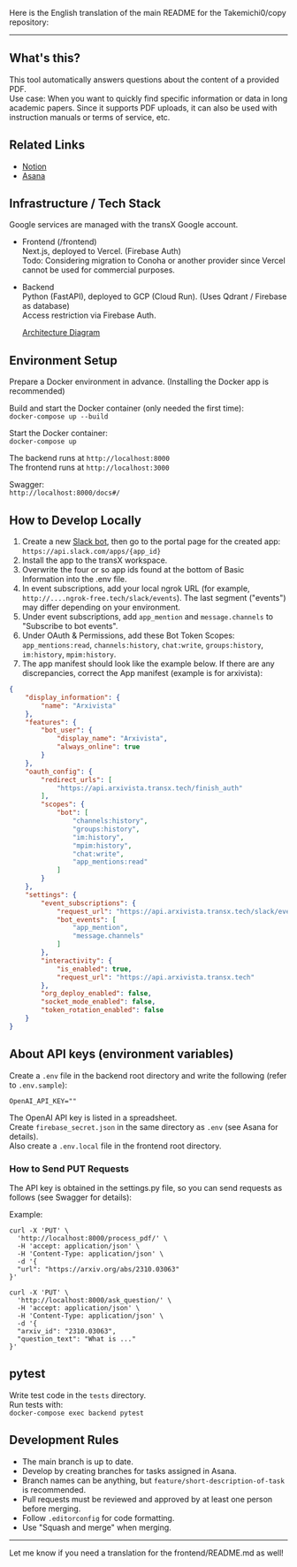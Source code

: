 Here is the English translation of the main README for the Takemichi0/copy repository:

---

## What's this?

This tool automatically answers questions about the content of a provided PDF.  
Use case: When you want to quickly find specific information or data in long academic papers. Since it supports PDF uploads, it can also be used with instruction manuals or terms of service, etc.

## Related Links

- [Notion](https://www.notion.so/Arxiv-Interpreter-79c7f39d96614a569ab9588363840225)
- [Asana](https://app.asana.com/0/1205566635091585/1205566639320124)

## Infrastructure / Tech Stack

Google services are managed with the transX Google account.

- Frontend (/frontend)  
  Next.js, deployed to Vercel. (Firebase Auth)  
  Todo: Considering migration to Conoha or another provider since Vercel cannot be used for commercial purposes.

- Backend  
  Python (FastAPI), deployed to GCP (Cloud Run). (Uses Qdrant / Firebase as database)  
  Access restriction via Firebase Auth.

  [Architecture Diagram](https://www.notion.so/Arxiv-Interpreter-79c7f39d96614a569ab9588363840225)

## Environment Setup

Prepare a Docker environment in advance. (Installing the Docker app is recommended)

Build and start the Docker container (only needed the first time):  
`docker-compose up --build`

Start the Docker container:  
`docker-compose up`

The backend runs at `http://localhost:8000`  
The frontend runs at `http://localhost:3000`

Swagger:  
`http://localhost:8000/docs#/`

## How to Develop Locally

1. Create a new [Slack bot](https://api.slack.com/apps), then go to the portal page for the created app: `https://api.slack.com/apps/{app_id}`
2. Install the app to the transX workspace.
3. Overwrite the four or so app ids found at the bottom of Basic Information into the .env file.
4. In event subscriptions, add your local ngrok URL (for example, `http://....ngrok-free.tech/slack/events`). The last segment ("events") may differ depending on your environment.
5. Under event subscriptions, add `app_mention` and `message.channels` to "Subscribe to bot events".
6. Under OAuth & Permissions, add these Bot Token Scopes: `app_mentions:read`, `channels:history`, `chat:write`, `groups:history`, `im:history`, `mpim:history`.
7. The app manifest should look like the example below. If there are any discrepancies, correct the App manifest (example is for arxivista):

```json
{
    "display_information": {
        "name": "Arxivista"
    },
    "features": {
        "bot_user": {
            "display_name": "Arxivista",
            "always_online": true
        }
    },
    "oauth_config": {
        "redirect_urls": [
            "https://api.arxivista.transx.tech/finish_auth"
        ],
        "scopes": {
            "bot": [
                "channels:history",
                "groups:history",
                "im:history",
                "mpim:history",
                "chat:write",
                "app_mentions:read"
            ]
        }
    },
    "settings": {
        "event_subscriptions": {
            "request_url": "https://api.arxivista.transx.tech/slack/events",
            "bot_events": [
                "app_mention",
                "message.channels"
            ]
        },
        "interactivity": {
            "is_enabled": true,
            "request_url": "https://api.arxivista.transx.tech"
        },
        "org_deploy_enabled": false,
        "socket_mode_enabled": false,
        "token_rotation_enabled": false
    }
}
```

## About API keys (environment variables)

Create a `.env` file in the backend root directory and write the following (refer to `.env.sample`):

```
OpenAI_API_KEY=""
```

The OpenAI API key is listed in a spreadsheet.  
Create `firebase_secret.json` in the same directory as `.env` (see Asana for details).  
Also create a `.env.local` file in the frontend root directory.

### How to Send PUT Requests

The API key is obtained in the settings.py file, so you can send requests as follows (see Swagger for details):

Example:
```
curl -X 'PUT' \
  'http://localhost:8000/process_pdf/' \
  -H 'accept: application/json' \
  -H 'Content-Type: application/json' \
  -d '{
  "url": "https://arxiv.org/abs/2310.03063"
}'
```
```
curl -X 'PUT' \
  'http://localhost:8000/ask_question/' \
  -H 'accept: application/json' \
  -H 'Content-Type: application/json' \
  -d '{
  "arxiv_id": "2310.03063",
  "question_text": "What is ..."
}'
```

## pytest

Write test code in the `tests` directory.  
Run tests with:  
`docker-compose exec backend pytest`

## Development Rules

- The main branch is up to date.
- Develop by creating branches for tasks assigned in Asana.
- Branch names can be anything, but `feature/short-description-of-task` is recommended.
- Pull requests must be reviewed and approved by at least one person before merging.
- Follow `.editorconfig` for code formatting.
- Use "Squash and merge" when merging.

---

Let me know if you need a translation for the frontend/README.md as well!
